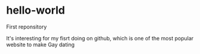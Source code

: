 # hello-world
First reponsitory

It's interesting for my fisrt doing on github, which is one of the most popular website to make Gay dating
